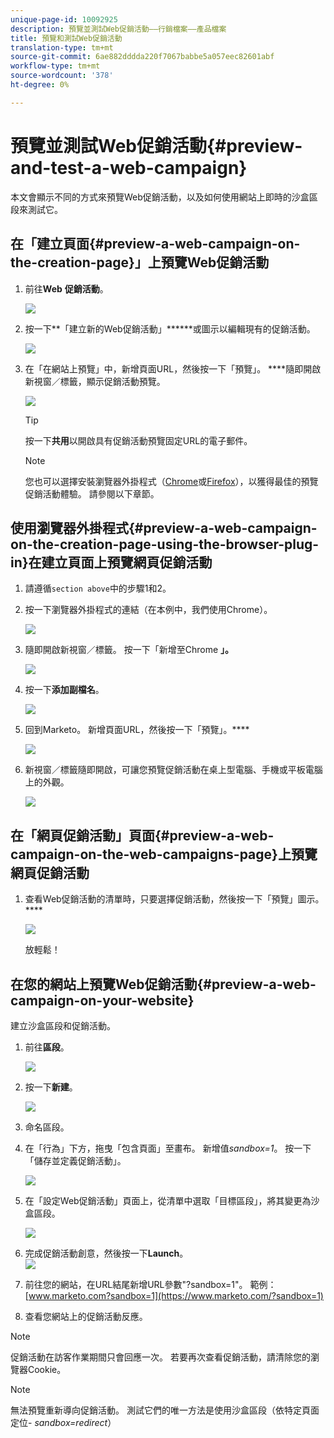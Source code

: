 ```yaml
---
unique-page-id: 10092925
description: 預覽並測試Web促銷活動——行銷檔案——產品檔案
title: 預覽和測試Web促銷活動
translation-type: tm+mt
source-git-commit: 6ae882dddda220f7067babbe5a057eec82601abf
workflow-type: tm+mt
source-wordcount: '378'
ht-degree: 0%

---
```



# 預覽並測試Web促銷活動{#preview-and-test-a-web-campaign}

本文會顯示不同的方式來預覽Web促銷活動，以及如何使用網站上即時的沙盒區段來測試它。

## 在「建立頁面{#preview-a-web-campaign-on-the-creation-page}」上預覽Web促銷活動

1. 前往&#x200B;**Web** **促銷活動**。

   ![](assets/image2016-8-18-15-3a59-3a35.png)

1. 按一下**「建立新的Web促銷活動」******或圖示以編輯現有的促銷活動。

   ![](assets/create-new-or-edit-web-campaign.png)

1. 在「在網站上預覽」中，新增頁面URL，然後按一下「預覽」。 ****&#x200B;隨即開啟新視窗／標籤，顯示促銷活動預覽。

   ![](assets/three-1.png)

   >[!TIP]
   >
   >按一下&#x200B;**共用**&#x200B;以開啟具有促銷活動預覽固定URL的電子郵件。

   >[!NOTE]
   >
   >您也可以選擇安裝瀏覽器外掛程式（[Chrome](https://chrome.google.com/webstore/detail/marketo-web-personalizati/ldiddonjplchallbngbccbfdfeldohkj)或[Firefox](https://docs.marketo.com/display/docs/assets/mwp-0.0.0.8.xpi)），以獲得最佳的預覽促銷活動體驗。 請參閱以下章節。

## 使用瀏覽器外掛程式{#preview-a-web-campaign-on-the-creation-page-using-the-browser-plug-in}在建立頁面上預覽網頁促銷活動

1. 請遵循`section above`中的步驟1和2。
1. 按一下瀏覽器外掛程式的連結（在本例中，我們使用Chrome）。

   ![](assets/4-1.png)

1. 隨即開啟新視窗／標籤。 按一下「新增至Chrome **」。**

   ![](assets/five.png)

1. 按一下&#x200B;**添加副檔名**。

   ![](assets/six.png)

1. 回到Marketo。 新增頁面URL，然後按一下「預覽」。****

   ![](assets/seven.png)

1. 新視窗／標籤隨即開啟，可讓您預覽促銷活動在桌上型電腦、手機或平板電腦上的外觀。

   ![](assets/campaign-preview.png)

## 在「網頁促銷活動」頁面{#preview-a-web-campaign-on-the-web-campaigns-page}上預覽網頁促銷活動

1. 查看Web促銷活動的清單時，只要選擇促銷活動，然後按一下「預覽」圖示。****

   ![](assets/web-campaigns-1-preview-hand.png)

   放輕鬆！

## 在您的網站上預覽Web促銷活動{#preview-a-web-campaign-on-your-website}

建立沙盒區段和促銷活動。

1. 前往&#x200B;**區段**。

   ![](assets/new-dropdown-segments-hand.jpg)

1. 按一下&#x200B;**新建**。

   ![](assets/image2015-9-10-10-3a42-3a39.png)

1. 命名區段。
1. 在「行為」下方，拖曳「包含頁面」至畫布。 新增值*sandbox=1*。 按一下「儲存並定義促銷活動」。

   ![](assets/segment.png)

1. 在「設定Web促銷活動」頁面上，從清單中選取「目標區段」，將其變更為沙盒區段。

   ![](assets/set-web-campaign-target-segment.jpg)

1. 完成促銷活動創意，然後按一下&#x200B;**Launch**。\
   ![](assets/click-launch.jpg)

1. 前往您的網站，在URL結尾新增URL參數&quot;?sandbox=1&quot;。 範例：[www.marketo.com?sandbox=1](https://www.marketo.com/?sandbox=1)
1. 查看您網站上的促銷活動反應。

>[!NOTE]
>
>促銷活動在訪客作業期間只會回應一次。 若要再次查看促銷活動，請清除您的瀏覽器Cookie。

>[!NOTE]
>
>無法預覽重新導向促銷活動。 測試它們的唯一方法是使用沙盒區段（依特定頁面定位- *sandbox=redirect*）


